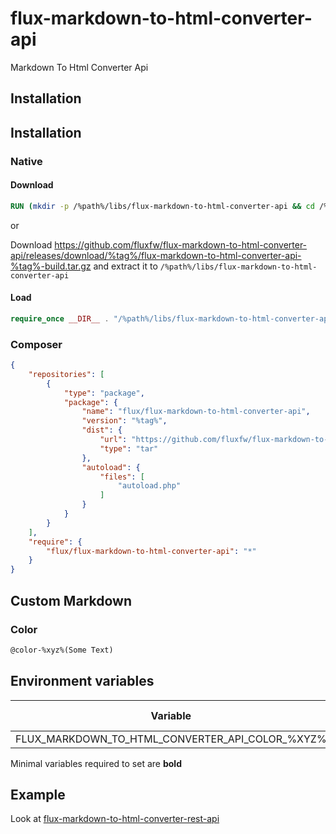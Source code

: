 # flux-markdown-to-html-converter-api

Markdown To Html Converter Api

## Installation

## Installation

### Native

#### Download

```dockerfile
RUN (mkdir -p /%path%/libs/flux-markdown-to-html-converter-api && cd /%path%/libs/flux-markdown-to-html-converter-api && wget -O - https://github.com/fluxfw/flux-markdown-to-html-converter-api/releases/download/%tag%/flux-markdown-to-html-converter-api-%tag%-build.tar.gz | tar -xz --strip-components=1)
```

or

Download https://github.com/fluxfw/flux-markdown-to-html-converter-api/releases/download/%tag%/flux-markdown-to-html-converter-api-%tag%-build.tar.gz and extract it to `/%path%/libs/flux-markdown-to-html-converter-api`

#### Load

```php
require_once __DIR__ . "/%path%/libs/flux-markdown-to-html-converter-api/autoload.php";
```

### Composer

```json
{
    "repositories": [
        {
            "type": "package",
            "package": {
                "name": "flux/flux-markdown-to-html-converter-api",
                "version": "%tag%",
                "dist": {
                    "url": "https://github.com/fluxfw/flux-markdown-to-html-converter-api/releases/download/%tag%/flux-markdown-to-html-converter-api-%tag%-build.tar.gz",
                    "type": "tar"
                },
                "autoload": {
                    "files": [
                        "autoload.php"
                    ]
                }
            }
        }
    ],
    "require": {
        "flux/flux-markdown-to-html-converter-api": "*"
    }
}
```

## Custom Markdown

### Color

```markdown
@color-%xyz%(Some Text)
```

## Environment variables

| Variable | Description | Default value |
| -------- | ----------- | ------------- |
| FLUX_MARKDOWN_TO_HTML_CONVERTER_API_COLOR_%XYZ% | Color | *-* |

Minimal variables required to set are **bold**

## Example

Look at [flux-markdown-to-html-converter-rest-api](https://github.com/fluxfw/flux-markdown-to-html-converter-rest-api)

